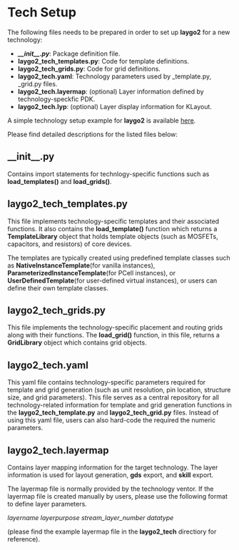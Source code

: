 # Tech Setup

The following files needs to be prepared in order to set up **laygo2** 
for a new technology:

* ***\_\_init\_\_.py***: Package definition file.
* **laygo2_tech_templates.py**: Code for template definitions.
* **laygo2_tech_grids.py**: Code for grid definitions.
* **laygo2_tech.yaml**: Technology parameters used by _template.py, _grid.py files.
* **laygo2_tech.layermap**: (optional) Layer information defined by technology-speckfic PDK.
* **laygo2_tech.lyp**: (optional) Layer display information for KLayout.

A simple technology setup example for **laygo2** is available [here](https://github.com/niftylab/laygo2/tree/master/laygo2/laygo2_tech_quick_start).

Please find detailed descriptions for the listed files below:


## \_\_init\_\_.py

Contains import statements for technlogy-specific functions such as **load_templates()** and **load_grids()**.


## laygo2_tech_templates.py

This file implements technology-specific templates and their 
associated functions. It also contains the **load_template()** function 
which returns a **TemplateLibrary** object that holds template objects 
(such as MOSFETs, capacitors, and resistors) of core devices. 

The templates are typically created using predefined template classes 
such as **NativeInstanceTemplate**(for vanilla instances), 
**ParameterizedInstanceTemplate**(for PCell instances), 
or **UserDefinedTemplate**(for user-defined virtual instances),
or users can define their own template classes.


## laygo2_tech_grids.py

This file implements the technology-specific placement and routing grids 
along with their functions. The **load_grid()** function, in this file, 
returns a **GridLibrary** object which contains grid objects.


## laygo2_tech.yaml

This yaml file contains technology-specific parameters required for 
template and grid generation (such as unit resolution, pin location, 
structure size, and grid parameters).
This file serves as a central repository for all technology-related 
information for template and grid generation functions in the **laygo2_tech_template.py** and **laygo2_tech_grid.py** files.
Instead of using this yaml file, users can also hard-code the required 
the numeric parameters.


## laygo2_tech.layermap

Contains layer mapping information for the target technology.
The layer information is used for layout generation, **gds** export, and **skill** export.

The layermap file is normally provided by the technology ventor.
If the layermap file is created manually by users, please use the following format to define layer parameters.

*layername layerpurpose stream_layer_number datatype*

(please find the example layermap file in the **laygo2_tech** directiory
 for reference).

